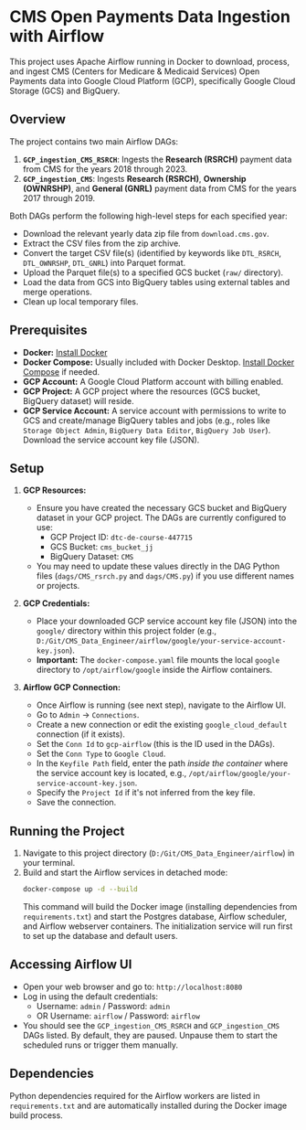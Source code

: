 # CMS Open Payments Data Ingestion with Airflow

This project uses Apache Airflow running in Docker to download, process, and ingest CMS (Centers for Medicare & Medicaid Services) Open Payments data into Google Cloud Platform (GCP), specifically Google Cloud Storage (GCS) and BigQuery.

## Overview

The project contains two main Airflow DAGs:

1.  **`GCP_ingestion_CMS_RSRCH`**: Ingests the **Research (RSRCH)** payment data from CMS for the years 2018 through 2023.
2.  **`GCP_ingestion_CMS`**: Ingests **Research (RSRCH)**, **Ownership (OWNRSHP)**, and **General (GNRL)** payment data from CMS for the years 2017 through 2019.

Both DAGs perform the following high-level steps for each specified year:
*   Download the relevant yearly data zip file from `download.cms.gov`.
*   Extract the CSV files from the zip archive.
*   Convert the target CSV file(s) (identified by keywords like `DTL_RSRCH`, `DTL_OWNRSHP`, `DTL_GNRL`) into Parquet format.
*   Upload the Parquet file(s) to a specified GCS bucket (`raw/` directory).
*   Load the data from GCS into BigQuery tables using external tables and merge operations.
*   Clean up local temporary files.

## Prerequisites

*   **Docker:** [Install Docker](https://docs.docker.com/get-docker/)
*   **Docker Compose:** Usually included with Docker Desktop. [Install Docker Compose](https://docs.docker.com/compose/install/) if needed.
*   **GCP Account:** A Google Cloud Platform account with billing enabled.
*   **GCP Project:** A GCP project where the resources (GCS bucket, BigQuery dataset) will reside.
*   **GCP Service Account:** A service account with permissions to write to GCS and create/manage BigQuery tables and jobs (e.g., roles like `Storage Object Admin`, `BigQuery Data Editor`, `BigQuery Job User`). Download the service account key file (JSON).

## Setup

1.  **GCP Resources:**
    *   Ensure you have created the necessary GCS bucket and BigQuery dataset in your GCP project. The DAGs are currently configured to use:
        *   GCP Project ID: `dtc-de-course-447715`
        *   GCS Bucket: `cms_bucket_jj`
        *   BigQuery Dataset: `CMS`
    *   You may need to update these values directly in the DAG Python files (`dags/CMS_rsrch.py` and `dags/CMS.py`) if you use different names or projects.

2.  **GCP Credentials:**
    *   Place your downloaded GCP service account key file (JSON) into the `google/` directory within this project folder (e.g., `D:/Git/CMS_Data_Engineer/airflow/google/your-service-account-key.json`).
    *   **Important:** The `docker-compose.yaml` file mounts the local `google` directory to `/opt/airflow/google` inside the Airflow containers.

3.  **Airflow GCP Connection:**
    *   Once Airflow is running (see next step), navigate to the Airflow UI.
    *   Go to `Admin` -> `Connections`.
    *   Create a new connection or edit the existing `google_cloud_default` connection (if it exists).
    *   Set the `Conn Id` to `gcp-airflow` (this is the ID used in the DAGs).
    *   Set the `Conn Type` to `Google Cloud`.
    *   In the `Keyfile Path` field, enter the path *inside the container* where the service account key is located, e.g., `/opt/airflow/google/your-service-account-key.json`.
    *   Specify the `Project Id` if it's not inferred from the key file.
    *   Save the connection.

## Running the Project

1.  Navigate to this project directory (`D:/Git/CMS_Data_Engineer/airflow`) in your terminal.
2.  Build and start the Airflow services in detached mode:
    ```bash
    docker-compose up -d --build
    ```
    This command will build the Docker image (installing dependencies from `requirements.txt`) and start the Postgres database, Airflow scheduler, and Airflow webserver containers. The initialization service will run first to set up the database and default users.

## Accessing Airflow UI

*   Open your web browser and go to: `http://localhost:8080`
*   Log in using the default credentials:
    *   Username: `admin` / Password: `admin`
    *   OR Username: `airflow` / Password: `airflow`
*   You should see the `GCP_ingestion_CMS_RSRCH` and `GCP_ingestion_CMS` DAGs listed. By default, they are paused. Unpause them to start the scheduled runs or trigger them manually.

## Dependencies

Python dependencies required for the Airflow workers are listed in `requirements.txt` and are automatically installed during the Docker image build process.
